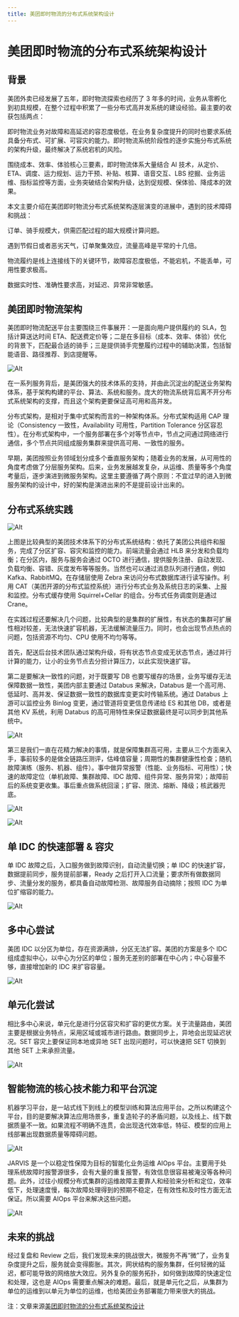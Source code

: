 ```yaml
---
title: 美团即时物流的分布式系统架构设计
---
```


# 美团即时物流的分布式系统架构设计

## 背景
美团外卖已经发展了五年，即时物流探索也经历了 3 年多的时间，业务从零孵化到初具规模，在整个过程中积累了一些分布式高并发系统的建设经验。最主要的收获包括两点：

即时物流业务对故障和高延迟的容忍度极低，在业务复杂度提升的同时也要求系统具备分布式、可扩展、可容灾的能力。即时物流系统阶段性的逐步实施分布式系统的架构升级，最终解决了系统宕机的风险。

围绕成本、效率、体验核心三要素，即时物流体系大量结合 AI 技术，从定价、ETA、调度、运力规划、运力干预、补贴、核算、语音交互、LBS 挖掘、业务运维、指标监控等方面，业务突破结合架构升级，达到促规模、保体验、降成本的效果。



本文主要介绍在美团即时物流分布式系统架构逐层演变的进展中，遇到的技术障碍和挑战：

订单、骑手规模大，供需匹配过程的超大规模计算问题。

遇到节假日或者恶劣天气，订单聚集效应，流量高峰是平常的十几倍。

物流履约是线上连接线下的关键环节，故障容忍度极低，不能宕机，不能丢单，可用性要求极高。

数据实时性、准确性要求高，对延迟、异常非常敏感。

## 美团即时物流架构
美团即时物流配送平台主要围绕三件事展开：一是面向用户提供履约的 SLA，包括计算送达时间 ETA、配送费定价等；二是在多目标（成本、效率、体验）优化的背景下，匹配最合适的骑手；三是提供骑手完整履约过程中的辅助决策，包括智能语音、路径推荐、到店提醒等。

![Alt](5003-1.jpg)

在一系列服务背后，是美团强大的技术体系的支持，并由此沉淀出的配送业务架构体系，基于架构构建的平台、算法、系统和服务。庞大的物流系统背后离不开分布式系统架构的支撑，而且这个架构更要保证高可用和高并发。

分布式架构，是相对于集中式架构而言的一种架构体系。分布式架构适用 CAP 理论（Consistency 一致性，Availability 可用性，Partition Tolerance 分区容忍性）。在分布式架构中，一个服务部署在多个对等节点中，节点之间通过网络进行通信，多个节点共同组成服务集群来提供高可用、一致性的服务。

早期，美团按照业务领域划分成多个垂直服务架构；随着业务的发展，从可用性的角度考虑做了分层服务架构。后来，业务发展越发复杂，从运维、质量等多个角度考量后，逐步演进到微服务架构。这里主要遵循了两个原则：不宜过早的进入到微服务架构的设计中，好的架构是演进出来的不是提前设计出来的。

## 分布式系统实践

![Alt](5003-2.jpg)

上图是比较典型的美团技术体系下的分布式系统结构：依托了美团公共组件和服务，完成了分区扩容、容灾和监控的能力。前端流量会通过 HLB 来分发和负载均衡；在分区内，服务与服务会通过 OCTO 进行通信，提供服务注册、自动发现、负载均衡、容错、灰度发布等等服务。当然也可以通过消息队列进行通信，例如 Kafka、RabbitMQ。在存储层使用 Zebra 来访问分布式数据库进行读写操作。利用 CAT（美团开源的分布式监控系统）进行分布式业务及系统日志的采集、上报和监控。分布式缓存使用 Squirrel+Cellar 的组合。分布式任务调度则是通过 Crane。

在实践过程还要解决几个问题，比较典型的是集群的扩展性，有状态的集群可扩展性相对较差，无法快速扩容机器，无法缓解流量压力。同时，也会出现节点热点的问题，包括资源不均匀、CPU 使用不均匀等等。



首先，配送后台技术团队通过架构升级，将有状态节点变成无状态节点，通过并行计算的能力，让小的业务节点去分担计算压力，以此实现快速扩容。

第二是要解决一致性的问题，对于既要写 DB 也要写缓存的场景，业务写缓存无法保障数据一致性，美团内部主要通过 Databus 来解决，Databus 是一个高可用、低延时、高并发、保证数据一致性的数据库变更实时传输系统。通过 Databus 上游可以监控业务 Binlog 变更，通过管道将变更信息传递给 ES 和其他 DB，或者是其他 KV 系统，利用 Databus 的高可用特性来保证数据最终是可以同步到其他系统中。

![Alt](5003-3.jpg)


第三是我们一直在花精力解决的事情，就是保障集群高可用，主要从三个方面来入手，事前较多的是做全链路压测评，估峰值容量；周期性的集群健康性检查；随机故障演练（服务、机器、组件）。事中做异常报警（性能、业务指标、可用性）；快速的故障定位（单机故障、集群故障、IDC 故障、组件异常、服务异常）；故障前后的系统变更收集。事后重点做系统回滚；扩容、限流、熔断、降级；核武器兜底。

![Alt](5003-4.jpg)

![Alt](5003-5.jpg)


## 单 IDC 的快速部署 & 容灾
单 IDC 故障之后，入口服务做到故障识别，自动流量切换；单 IDC 的快速扩容，数据提前同步，服务提前部署，Ready 之后打开入口流量；要求所有做数据同步、流量分发的服务，都具备自动故障检测、故障服务自动摘除；按照 IDC 为单位扩缩容的能力。

![Alt](5003-6.jpg)

## 多中心尝试
美团 IDC 以分区为单位，存在资源满排，分区无法扩容。美团的方案是多个 IDC 组成虚拟中心，以中心为分区的单位；服务无差别的部署在中心内；中心容量不够，直接增加新的 IDC 来扩容容量。

![Alt](5003-7.jpg)


## 单元化尝试
相比多中心来说，单元化是进行分区容灾和扩容的更优方案。关于流量路由，美团主要是根据业务特点，采用区域或城市进行路由。数据同步上，异地会出现延迟状况。SET 容灾上要保证同本地或异地 SET 出现问题时，可以快速把 SET 切换到其他 SET 上来承担流量。

![Alt](5003-8.jpg)

## 智能物流的核心技术能力和平台沉淀
机器学习平台，是一站式线下到线上的模型训练和算法应用平台。之所以构建这个平台，目的是要解决算法应用场景多，重复造轮子的矛盾问题，以及线上、线下数据质量不一致。如果流程不明确不连贯，会出现迭代效率低，特征、模型的应用上线部署出现数据质量等障碍问题。

![Alt](5003-9.jpg)

JARVIS 是一个以稳定性保障为目标的智能化业务运维 AIOps 平台。主要用于处理系统故障时报警源很多，会有大量的重复报警，有效信息很容易被淹没等各种问题。此外，过往小规模分布式集群的运维故障主要靠人和经验来分析和定位，效率低下，处理速度慢，每次故障处理得到的预期不稳定，在有效性和及时性方面无法保证。所以需要 AIOps 平台来解决这些问题。

![Alt](5003-10.jpg)

## 未来的挑战
经过复盘和 Review 之后，我们发现未来的挑战很大，微服务不再“微”了，业务复杂度提升之后，服务就会变得膨胀。其次，网状结构的服务集群，任何轻微的延迟，都可能导致的网络放大效应。另外复杂的服务拓扑，如何做到故障的快速定位和处理，这也是 AIOps 需要重点解决的难题。最后，就是单元化之后，从集群为单位的运维到以单元为单位的运维，也给美团业务部署能力带来很大的挑战。

注：文章来源[美团即时物流的分布式系统架构设计](https://www.infoq.cn/article/VShD*wVd1zJJYsTGsswe)
